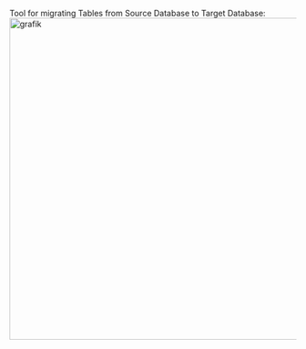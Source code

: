 Tool for migrating Tables from Source Database to Target Database:
<img width="1676" height="565" alt="grafik" src="https://github.com/user-attachments/assets/851adaa4-cc2f-4466-b40c-9ba3d81fd856" />
